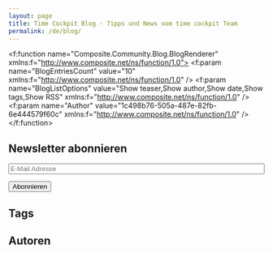 ```yaml
---
layout: page
title: Time Cockpit Blog - Tipps und News vom time cockpit Team
permalink: /de/blog/
---
```


<f:function name="Composite.Community.Blog.BlogRenderer" xmlns:f="http://www.composite.net/ns/function/1.0">
  <f:param name="BlogEntriesCount" value="10" xmlns:f="http://www.composite.net/ns/function/1.0" />
  <f:param name="BlogListOptions" value="Show teaser,Show author,Show date,Show tags,Show RSS" xmlns:f="http://www.composite.net/ns/function/1.0" />
  <f:param name="Author" value="1c498b76-505a-487e-82fb-6e444579f60c" xmlns:f="http://www.composite.net/ns/function/1.0" />
</f:function><h2 xmlns="http://www.w3.org/1999/xhtml">Newsletter abonnieren</h2><p xmlns="http://www.w3.org/1999/xhtml">
  <input style="width: 100%; -webkit-box-sizing: border-box; -moz-box-sizing: border-box; box-sizing: border-box;" type="email" name="EMAIL" class="email" id="newletterEmail" placeholder="E-Mail Adresse" required="required" data-mce-style="width: 100%; -webkit-box-sizing: border-box; -moz-box-sizing: border-box; box-sizing: border-box;" />
</p><p class="textaligncenter" xmlns="http://www.w3.org/1999/xhtml">
  <input type="button" value="Abonnieren" name="subscribe" onclick="javascript:subscribeToNewsletterWithEmail(document.getElementById('newletterEmail').value);" class="button" />
</p><f:function name="Composite.Community.Blog.LatestAside" xmlns:f="http://www.composite.net/ns/function/1.0" /><h2 xmlns="http://www.w3.org/1999/xhtml">Tags</h2><f:function name="Composite.Community.Blog.TagCloud" xmlns:f="http://www.composite.net/ns/function/1.0" /><h2 xmlns="http://www.w3.org/1999/xhtml">Autoren</h2><f:function name="Composite.Community.Blog.AuthorsBlogFilter" xmlns:f="http://www.composite.net/ns/function/1.0">
  <f:param name="DevBlog" value="False" xmlns:f="http://www.composite.net/ns/function/1.0" />
</f:function>